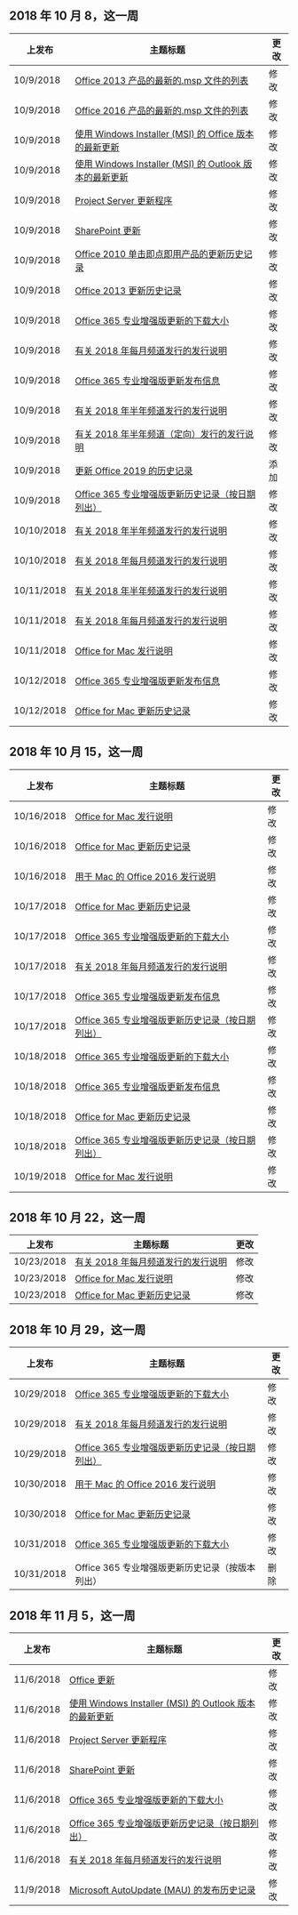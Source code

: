 <!-- This file is generated automatically each week. Changes made to this file will be overwritten.-->




## <a name="week-of-october-8-2018"></a>2018 年 10 月 8，这一周


| 上发布 |主题标题 | 更改 |
|------|------------|--------|
| 10/9/2018 | [Office 2013 产品的最新的.msp 文件的列表](/OfficeUpdates/msp-files-office-2013) | 修改 |
| 10/9/2018 | [Office 2016 产品的最新的.msp 文件的列表](/OfficeUpdates/msp-files-office-2016) | 修改 |
| 10/9/2018 | [使用 Windows Installer (MSI) 的 Office 版本的最新更新](/OfficeUpdates/office-updates-msi) | 修改 |
| 10/9/2018 | [使用 Windows Installer (MSI) 的 Outlook 版本的最新更新](/OfficeUpdates/outlook-updates-msi) | 修改 |
| 10/9/2018 | [Project Server 更新程序](/OfficeUpdates/project-server-updates) | 修改 |
| 10/9/2018 | [SharePoint 更新](/OfficeUpdates/sharepoint-updates) | 修改 |
| 10/9/2018 | [Office 2010 单击即点即用产品的更新历史记录](/OfficeUpdates/update-history-office-2010-click-to-run) | 修改 |
| 10/9/2018 | [Office 2013 更新历史记录](/OfficeUpdates/update-history-office-2013) | 修改 |
| 10/9/2018 | [Office 365 专业增强版更新的下载大小](/OfficeUpdates/download-sizes-office365-proplus-updates) | 修改 |
| 10/9/2018 | [有关 2018 年每月频道发行的发行说明](/OfficeUpdates/monthly-channel-2018) | 修改 |
| 10/9/2018 | [Office 365 专业增强版更新发布信息](/OfficeUpdates/release-notes-office365-proplus) | 修改 |
| 10/9/2018 | [有关 2018 年半年频道发行的发行说明](/OfficeUpdates/semi-annual-channel-2018) | 修改 |
| 10/9/2018 | [有关 2018 年半年频道（定向）发行的发行说明](/OfficeUpdates/semi-annual-channel-targeted-2018) | 修改 |
| 10/9/2018 | [更新 Office 2019 的历史记录](/OfficeUpdates/update-history-office-2019) | 添加 |
| 10/9/2018 | [Office 365 专业增强版更新历史记录（按日期列出）](/OfficeUpdates/update-history-office365-proplus-by-date) | 修改 |
| 10/10/2018 | [有关 2018 年半年频道发行的发行说明](/OfficeUpdates/semi-annual-channel-2018) | 修改 |
| 10/10/2018 | [有关 2018 年每月频道发行的发行说明](/OfficeUpdates/monthly-channel-2018) | 修改 |
| 10/11/2018 | [有关 2018 年半年频道发行的发行说明](/OfficeUpdates/semi-annual-channel-2018) | 修改 |
| 10/11/2018 | [有关 2018 年每月频道发行的发行说明](/OfficeUpdates/monthly-channel-2018) | 修改 |
| 10/11/2018 | [Office for Mac 发行说明](/OfficeUpdates/release-notes-office-for-mac) | 修改 |
| 10/12/2018 | [Office 365 专业增强版更新发布信息](/OfficeUpdates/release-notes-office365-proplus) | 修改 |
| 10/12/2018 | [Office for Mac 更新历史记录](/OfficeUpdates/update-history-office-for-mac) | 修改 |


## <a name="week-of-october-15-2018"></a>2018 年 10 月 15，这一周


| 上发布 |主题标题 | 更改 |
|------|------------|--------|
| 10/16/2018 | [Office for Mac 发行说明](/OfficeUpdates/release-notes-office-for-mac) | 修改 |
| 10/16/2018 | [Office for Mac 更新历史记录](/OfficeUpdates/update-history-office-for-mac) | 修改 |
| 10/16/2018 | [用于 Mac 的 Office 2016 发行说明](/OfficeUpdates/release-notes-office-2016-mac) | 修改 |
| 10/17/2018 | [Office for Mac 更新历史记录](/OfficeUpdates/update-history-office-for-mac) | 修改 |
| 10/17/2018 | [Office 365 专业增强版更新的下载大小](/OfficeUpdates/download-sizes-office365-proplus-updates) | 修改 |
| 10/17/2018 | [有关 2018 年每月频道发行的发行说明](/OfficeUpdates/monthly-channel-2018) | 修改 |
| 10/17/2018 | [Office 365 专业增强版更新发布信息](/OfficeUpdates/release-notes-office365-proplus) | 修改 |
| 10/17/2018 | [Office 365 专业增强版更新历史记录（按日期列出）](/OfficeUpdates/update-history-office365-proplus-by-date) | 修改 |
| 10/18/2018 | [Office 365 专业增强版更新的下载大小](/OfficeUpdates/download-sizes-office365-proplus-updates) | 修改 |
| 10/18/2018 | [Office 365 专业增强版更新发布信息](/OfficeUpdates/release-notes-office365-proplus) | 修改 |
| 10/18/2018 | [Office for Mac 更新历史记录](/OfficeUpdates/update-history-office-for-mac) | 修改 |
| 10/18/2018 | [Office 365 专业增强版更新历史记录（按日期列出）](/OfficeUpdates/update-history-office365-proplus-by-date) | 修改 |
| 10/19/2018 | [Office for Mac 发行说明](/OfficeUpdates/release-notes-office-for-mac) | 修改 |


## <a name="week-of-october-22-2018"></a>2018 年 10 月 22，这一周


| 上发布 |主题标题 | 更改 |
|------|------------|--------|
| 10/23/2018 | [有关 2018 年每月频道发行的发行说明](/OfficeUpdates/monthly-channel-2018) | 修改 |
| 10/23/2018 | [Office for Mac 发行说明](/OfficeUpdates/release-notes-office-for-mac) | 修改 |
| 10/23/2018 | [Office for Mac 更新历史记录](/OfficeUpdates/update-history-office-for-mac) | 修改 |


## <a name="week-of-october-29-2018"></a>2018 年 10 月 29，这一周


| 上发布 |主题标题 | 更改 |
|------|------------|--------|
| 10/29/2018 | [Office 365 专业增强版更新的下载大小](/OfficeUpdates/download-sizes-office365-proplus-updates) | 修改 |
| 10/29/2018 | [有关 2018 年每月频道发行的发行说明](/OfficeUpdates/monthly-channel-2018) | 修改 |
| 10/29/2018 | [Office 365 专业增强版更新历史记录（按日期列出）](/OfficeUpdates/update-history-office365-proplus-by-date) | 修改 |
| 10/30/2018 | [用于 Mac 的 Office 2016 发行说明](/OfficeUpdates/release-notes-office-2016-mac) | 修改 |
| 10/30/2018 | [Office for Mac 更新历史记录](/OfficeUpdates/update-history-office-for-mac) | 修改 |
| 10/31/2018 | [Office 365 专业增强版更新的下载大小](/OfficeUpdates/download-sizes-office365-proplus-updates) | 修改 |
| 10/31/2018 | Office 365 专业增强版更新历史记录（按版本列出） | 删除 |


## <a name="week-of-november-05-2018"></a>2018 年 11 月 5，这一周


| 上发布 |主题标题 | 更改 |
|------|------------|--------|
| 11/6/2018 | [Office 更新](/OfficeUpdates/index) | 修改 |
| 11/6/2018 | [使用 Windows Installer (MSI) 的 Outlook 版本的最新更新](/OfficeUpdates/outlook-updates-msi) | 修改 |
| 11/6/2018 | [Project Server 更新程序](/OfficeUpdates/project-server-updates) | 修改 |
| 11/6/2018 | [SharePoint 更新](/OfficeUpdates/sharepoint-updates) | 修改 |
| 11/6/2018 | [Office 365 专业增强版更新的下载大小](/OfficeUpdates/download-sizes-office365-proplus-updates) | 修改 |
| 11/6/2018 | [Office 365 专业增强版更新历史记录（按日期列出）](/OfficeUpdates/update-history-office365-proplus-by-date) | 修改 |
| 11/6/2018 | [有关 2018 年每月频道发行的发行说明](/OfficeUpdates/monthly-channel-2018) | 修改 |
| 11/9/2018 | [Microsoft AutoUpdate (MAU) 的发布历史记录](/OfficeUpdates/release-history-microsoft-autoupdate) | 修改 |
